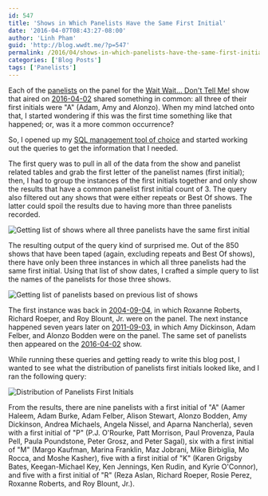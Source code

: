 ```yaml
---
id: 547
title: 'Shows in Which Panelists Have the Same First Initial'
date: '2016-04-07T08:43:27-08:00'
author: 'Linh Pham'
guid: 'http://blog.wwdt.me/?p=547'
permalink: /2016/04/shows-in-which-panelists-have-the-same-first-initial/
categories: ['Blog Posts']
tags: ['Panelists']
---
```


Each of the [panelists](https://stats.wwdt.me/panelists) on the panel for the [Wait Wait... Don't Tell Me!](http://waitwait.npr.org) show that aired on [2016-04-02](https://stats.wwdt.me/shows/2016/4/2) shared something in common: all three of their first initials were "A" (Adam, Amy and Alonzo). When my mind latched onto that, I started wondering if this was the first time something like that happened; or, was it a more common occurrence?

So, I opened up my [SQL management tool of choice](http://www.sequelpro.com) and started working out the queries to get the information that I needed.

The first query was to pull in all of the data from the show and panelist related tables and grab the first letter of the panelist names (first initial); then, I had to group the instances of the first initials together and only show the results that have a common panelist first initial count of 3. The query also filtered out any shows that were either repeats or Best Of shows. The latter could spoil the results due to having more than three panelists recorded.

![Getting list of shows where all three panelists have the same first initial](/images/2016/04/Shows-Where-Panelists-Have-Same-First-Initial-Query-1.png)

The resulting output of the query kind of surprised me. Out of the 850 shows that have been taped (again, excluding repeats and Best Of shows), there have only been three instances in which all three panelists had the same first initial. Using that list of show dates, I crafted a simple query to list the names of the panelists for those three shows.

![Getting list of panelists based on previous list of shows](/images/2016/04/Shows-Where-Panelists-Have-Same-First-Initial-Query-2.png)

The first instance was back in [2004-09-04](https://stats.wwdt.me/shows/2004/9/4), in which Roxanne Roberts, Richard Roeper, and Roy Blount, Jr. were on the panel. The next instance happened seven years later on [2011-09-03](https://stats.wwdt.me/shows/2011/9/3), in which Amy Dickinson, Adam Felber, and Alonzo Bodden were on the panel. The same set of panelists then appeared on the [2016-04-02](https://stats.wwdt.me/shows/2016/4/2) show.

While running these queries and getting ready to write this blog post, I wanted to see what the distribution of panelists first initials looked like, and I ran the following query:

![Distribution of Panelists First Initials](/images/2016/04/Panelists-First-Initials.png)

From the results, there are nine panelists with a first initial of "A" (Aamer Haleem, Adam Burke, Adam Felber, Alison Stewart, Alonzo Bodden, Amy Dickinson, Andrea Michaels, Angela Nissel, and Aparna Nancherla), seven with a first initial of "P" (P.J. O'Rourke, Patt Morrison, Paul Provenza, Paula Pell, Paula Poundstone, Peter Grosz, and Peter Sagal), six with a first initial of "M" (Margo Kaufman, Marina Franklin, Maz Jobrani, Mike Birbiglia, Mo Rocca, and Moshe Kasher), five with a first initial of "K" (Karen Grigsby Bates, Keegan-Michael Key, Ken Jennings, Ken Rudin, and Kyrie O'Connor), and five with a first initial of "R" (Reza Aslan, Richard Roeper, Rosie Perez, Roxanne Roberts, and Roy Blount, Jr.).
